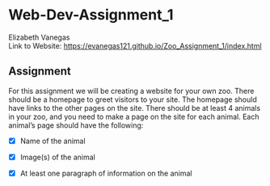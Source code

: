 # Web-Dev-Assignment_1
Elizabeth Vanegas  <br/>
Link to Website: https://evanegas121.github.io/Zoo_Assignment_1/index.html
## Assignment
For this assignment we will be creating a website for your own zoo. There should be a homepage to greet visitors to your site. The homepage should have links to the other pages on the site. There should be at least 4 animals in your zoo, and you need to make a page on the site for each animal. Each animal’s page should have the following:
- [x] Name of the animal
- [x] Image(s) of the animal
- [x] At least one paragraph of information on the animal


